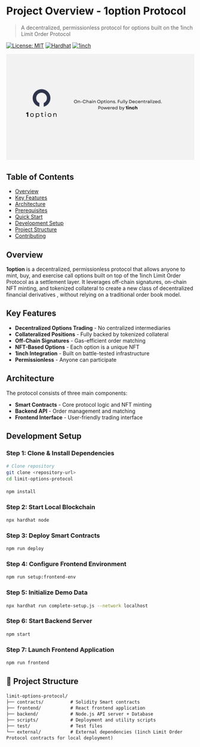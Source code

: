 # Project Overview - 1option Protocol


> A decentralized, permissionless protocol for options built on the 1inch Limit Order Protocol

[![License: MIT](https://img.shields.io/badge/License-MIT-yellow.svg)](https://opensource.org/licenses/MIT)
[![Hardhat](https://img.shields.io/badge/Built%20with-Hardhat-FFDB1C.svg)](https://hardhat.org/)
[![1inch](https://img.shields.io/badge/Built%20on-1inch%20LOP-00D2FF.svg)](https://1inch.io/)

![1option banner](banner.png)

## Table of Contents

- [Overview](#-overview)
- [Key Features](#-key-features)
- [Architecture](#-architecture)
- [Prerequisites](#-prerequisites)
- [Quick Start](#-quick-start)
- [Development Setup](#-development-setup)
- [Project Structure](#-project-structure)
- [Contributing](#-contributing)

## Overview

**1option** is a decentralized, permissionless protocol that allows anyone to mint, buy, and exercise call options built on top of the 1inch Limit Order Protocol as a settlement layer. It leverages off-chain signatures, on-chain NFT minting, and tokenized collateral to create a new class of decentralized financial derivatives , without relying on a traditional order book model.

## Key Features

- **Decentralized Options Trading** - No centralized intermediaries
- **Collateralized Positions** - Fully backed by tokenized collateral  
- **Off-Chain Signatures** - Gas-efficient order matching
- **NFT-Based Options** - Each option is a unique NFT
- **1inch Integration** - Built on battle-tested infrastructure
- **Permissionless** - Anyone can participate

## Architecture

The protocol consists of three main components:

- **Smart Contracts** - Core protocol logic and NFT minting
- **Backend API** - Order management and matching
- **Frontend Interface** - User-friendly trading interface

## Development Setup

### Step 1: Clone & Install Dependencies

```bash
# Clone repository
git clone <repository-url>
cd limit-options-protocol

npm install
```

### Step 2: Start Local Blockchain
```bash
npx hardhat node
```

### Step 3: Deploy Smart Contracts
```bash
npm run deploy
```

### Step 4: Configure Frontend Environment
```bash
npm run setup:frontend-env
```

### Step 5: Initialize Demo Data
```bash
npx hardhat run complete-setup.js --network localhost
```

### Step 6: Start Backend Server
```bash
npm start
```

### Step 7: Launch Frontend Application
```bash
npm run frontend
```

## 📁 Project Structure

```
limit-options-protocol/
├── contracts/          # Solidity Smart contracts
├── frontend/           # React frontend application
├── backend/            # Node.js API server + Database
├── scripts/            # Deployment and utility scripts
├── test/               # Test files
└── external/           # External dependencies (1inch Limit Order Protocol contracts for local deployment)
```
